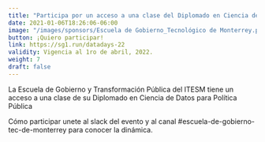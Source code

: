 ```yaml
---
title: "​Participa por un acceso a una clase del Diplomado en Ciencia de Datos para Política Pública del ITESM"
date: 2021-01-06T18:26:06-06:00
image: "/images/sponsors/Escuela de Gobierno_Tecnológico de Monterrey.png"
button: ¡Quiero participar!
link: https://sg1.run/datadays-22
validity: Vigencia al 1ro de abril, 2022.
weight: 7
draft: false
---
```


La  Escuela de Gobierno y Transformación Pública del ITESM tiene un acceso a una clase de su Diplomado en Ciencia de Datos para Política Pública

Cómo participar unete al slack del evento y al canal #escuela-de-gobierno-tec-de-monterrey para conocer la dinámica.

